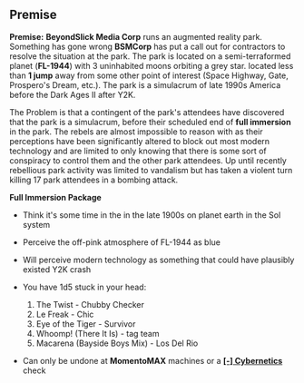 ## Premise

**Premise:** **BeyondSlick Media Corp** runs an augmented reality park. Something has gone wrong **BSMCorp** has put a call out for contractors to resolve the situation at the park. The park is located on a semi-terraformed planet (**FL-1944**) with 3 uninhabited moons orbiting a grey star. located less than **1 jump** away from some other point of interest (Space Highway, Gate, Prospero's Dream, etc.). The park is a simulacrum of late 1990s America before the Dark Ages II after Y2K.

The Problem is that a contingent of the park's attendees have discovered that the park is a simulacrum, before their scheduled end of **full immersion** in the park. The rebels are almost impossible to reason with as their perceptions have been significantly altered to block out most modern technology and are limited to only knowing that there is some sort of conspiracy to control them and the other park attendees. Up until recently rebellious park activity was limited to vandalism but has taken a violent turn killing 17 park attendees in a bombing attack.

**Full Immersion Package**

* Think it's some time in the in the late 1900s on planet earth in the Sol system

* Perceive the off-pink atmosphere of FL-1944 as blue

* Will perceive modern technology as something that could have plausibly existed Y2K crash

* You have 1d5 stuck in your head:

  1. The Twist - Chubby Checker
  2. Le Freak - Chic
  3. Eye of the Tiger - Survivor
  4. Whoomp! (There It Is) - tag team
  5. Macarena (Bayside Boys Mix) - Los Del Rio

* Can only be undone at **MomentoMAX** machines or a **<u>[-] Cybernetics</u>** check


